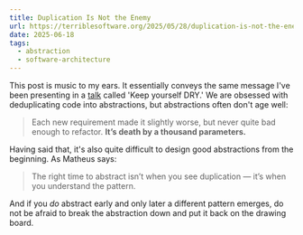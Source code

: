 ```yaml
---
title: Duplication Is Not the Enemy
url: https://terriblesoftware.org/2025/05/28/duplication-is-not-the-enemy/
date: 2025-06-18
tags:
  - abstraction
  - software-architecture
---
```

This post is music to my ears. It essentially conveys the same message I've been presenting in a [talk](/talks) called 'Keep yourself DRY.' We are obsessed with deduplicating code into abstractions, but abstractions often don't age well:

> Each new requirement made it slightly worse, but never quite bad enough to refactor. **It’s death by a thousand parameters.**

Having said that, it's also quite difficult to design good abstractions from the beginning. As Matheus says:

> The right time to abstract isn’t when you see duplication — it’s when you understand the pattern.

And if you _do_ abstract early and only later a different pattern emerges, do not be afraid to break the abstraction down and put it back on the drawing board. 
